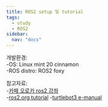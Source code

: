 ```yaml
---
title: ROS2 setup 및 tutorial
tags:
  - study
  - ROS2
sidebar:
  nav: "docs"
---
```

개발환경:  
 -OS: Linux mint 20 cinnamon  
 -ROS distro: ROS2 foxy

참고자료:  
 -[카페 오로카 ros2 강좌](https://cafe.naver.com/openrt/24070)  
 -[ros2.org tutorial](https://index.ros.org/doc/ros2/Tutorials/)
 -[turtlebot3 e-manual](https://emanual.robotis.com/docs/en/platform/turtlebot3/overview/)
